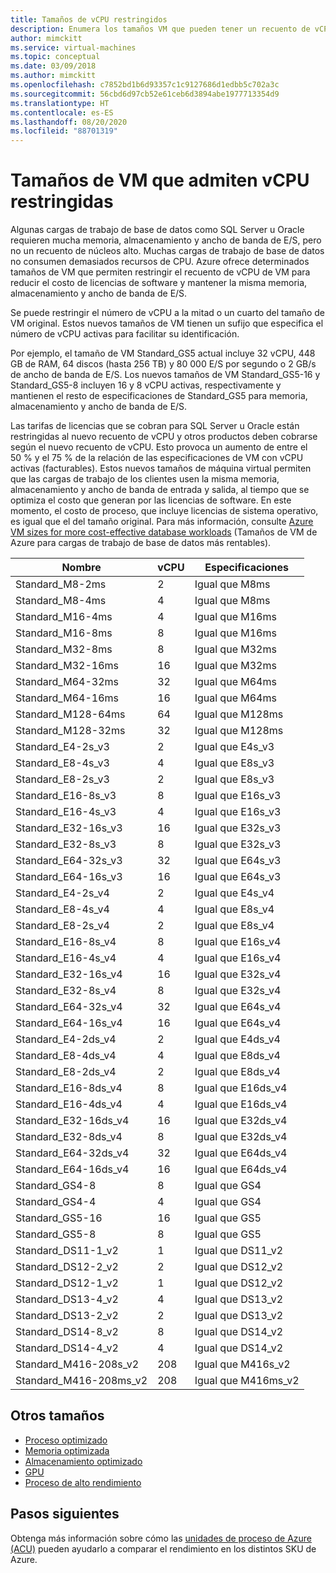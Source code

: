 ```yaml
---
title: Tamaños de vCPU restringidos
description: Enumera los tamaños VM que pueden tener un recuento de vCPU restringido.
author: mimckitt
ms.service: virtual-machines
ms.topic: conceptual
ms.date: 03/09/2018
ms.author: mimckitt
ms.openlocfilehash: c7852bd1b6d93357c1c9127686d1edbb5c702a3c
ms.sourcegitcommit: 56cbd6d97cb52e61ceb6d3894abe1977713354d9
ms.translationtype: HT
ms.contentlocale: es-ES
ms.lasthandoff: 08/20/2020
ms.locfileid: "88701319"
---
```

# <a name="constrained-vcpu-capable-vm-sizes"></a>Tamaños de VM que admiten vCPU restringidas

Algunas cargas de trabajo de base de datos como SQL Server u Oracle requieren mucha memoria, almacenamiento y ancho de banda de E/S, pero no un recuento de núcleos alto. Muchas cargas de trabajo de base de datos no consumen demasiados recursos de CPU. Azure ofrece determinados tamaños de VM que permiten restringir el recuento de vCPU de VM para reducir el costo de licencias de software y mantener la misma memoria, almacenamiento y ancho de banda de E/S.

Se puede restringir el número de vCPU a la mitad o un cuarto del tamaño de VM original. Estos nuevos tamaños de VM tienen un sufijo que especifica el número de vCPU activas para facilitar su identificación.

Por ejemplo, el tamaño de VM Standard_GS5 actual incluye 32 vCPU, 448 GB de RAM, 64 discos (hasta 256 TB) y 80 000 E/S por segundo o 2 GB/s de ancho de banda de E/S. Los nuevos tamaños de VM Standard_GS5-16 y Standard_GS5-8 incluyen 16 y 8 vCPU activas, respectivamente y mantienen el resto de especificaciones de Standard_GS5 para memoria, almacenamiento y ancho de banda de E/S.

Las tarifas de licencias que se cobran para SQL Server u Oracle están restringidas al nuevo recuento de vCPU y otros productos deben cobrarse según el nuevo recuento de vCPU. Esto provoca un aumento de entre el 50 % y el 75 % de la relación de las especificaciones de VM con vCPU activas (facturables). Estos nuevos tamaños de máquina virtual permiten que las cargas de trabajo de los clientes usen la misma memoria, almacenamiento y ancho de banda de entrada y salida, al tiempo que se optimiza el costo que generan por las licencias de software. En este momento, el costo de proceso, que incluye licencias de sistema operativo, es igual que el del tamaño original. Para más información, consulte [Azure VM sizes for more cost-effective database workloads](https://azure.microsoft.com/blog/announcing-new-azure-vm-sizes-for-more-cost-effective-database-workloads/) (Tamaños de VM de Azure para cargas de trabajo de base de datos más rentables).


| Nombre                | vCPU | Especificaciones           |
|---------------------|------|-----------------|
| Standard_M8-2ms     | 2    | Igual que M8ms    |
| Standard_M8-4ms     | 4    | Igual que M8ms    |
| Standard_M16-4ms    | 4    | Igual que M16ms   |
| Standard_M16-8ms    | 8    | Igual que M16ms   |
| Standard_M32-8ms    | 8    | Igual que M32ms   |
| Standard_M32-16ms   | 16   | Igual que M32ms   |
| Standard_M64-32ms   | 32   | Igual que M64ms   |
| Standard_M64-16ms   | 16   | Igual que M64ms   |
| Standard_M128-64ms  | 64   | Igual que M128ms  |
| Standard_M128-32ms  | 32   | Igual que M128ms  |
| Standard_E4-2s_v3   | 2    | Igual que E4s_v3  |
| Standard_E8-4s_v3   | 4    | Igual que E8s_v3  |
| Standard_E8-2s_v3   | 2    | Igual que E8s_v3  |
| Standard_E16-8s_v3  | 8    | Igual que E16s_v3 |
| Standard_E16-4s_v3  | 4    | Igual que E16s_v3 |
| Standard_E32-16s_v3 | 16   | Igual que E32s_v3 |
| Standard_E32-8s_v3  | 8    | Igual que E32s_v3 |
| Standard_E64-32s_v3 | 32   | Igual que E64s_v3 |
| Standard_E64-16s_v3 | 16   | Igual que E64s_v3 |
| Standard_E4-2s_v4   | 2    | Igual que E4s_v4  |
| Standard_E8-4s_v4   | 4    | Igual que E8s_v4  |
| Standard_E8-2s_v4   | 2    | Igual que E8s_v4  |
| Standard_E16-8s_v4  | 8    | Igual que E16s_v4 |
| Standard_E16-4s_v4  | 4    | Igual que E16s_v4 |
| Standard_E32-16s_v4 | 16   | Igual que E32s_v4 |
| Standard_E32-8s_v4  | 8    | Igual que E32s_v4 |
| Standard_E64-32s_v4 | 32   | Igual que E64s_v4 |
| Standard_E64-16s_v4 | 16   | Igual que E64s_v4 |
| Standard_E4-2ds_v4  | 2    | Igual que E4ds_v4 |
| Standard_E8-4ds_v4  | 4    | Igual que E8ds_v4 |
| Standard_E8-2ds_v4  | 2    | Igual que E8ds_v4 |
| Standard_E16-8ds_v4 | 8    | Igual que E16ds_v4|
| Standard_E16-4ds_v4 | 4    | Igual que E16ds_v4|
| Standard_E32-16ds_v4| 16   | Igual que E32ds_v4|
| Standard_E32-8ds_v4 | 8    | Igual que E32ds_v4|
| Standard_E64-32ds_v4| 32   | Igual que E64ds_v4|
| Standard_E64-16ds_v4| 16   | Igual que E64ds_v4|
| Standard_GS4-8      | 8    | Igual que GS4     |
| Standard_GS4-4      | 4    | Igual que GS4     |
| Standard_GS5-16     | 16   | Igual que GS5     |
| Standard_GS5-8      | 8    | Igual que GS5     |
| Standard_DS11-1_v2  | 1    | Igual que DS11_v2 |
| Standard_DS12-2_v2  | 2    | Igual que DS12_v2 |
| Standard_DS12-1_v2  | 1    | Igual que DS12_v2 |
| Standard_DS13-4_v2  | 4    | Igual que DS13_v2 |
| Standard_DS13-2_v2  | 2    | Igual que DS13_v2 |
| Standard_DS14-8_v2  | 8    | Igual que DS14_v2 |
| Standard_DS14-4_v2  | 4    | Igual que DS14_v2 |
| Standard_M416-208s_v2 | 208    | Igual que M416s_v2|
| Standard_M416-208ms_v2 | 208    | Igual que M416ms_v2 |

## <a name="other-sizes"></a>Otros tamaños
- [Proceso optimizado](./sizes-compute.md)
- [Memoria optimizada](./sizes-memory.md)
- [Almacenamiento optimizado](./sizes-storage.md)
- [GPU](./sizes-gpu.md)
- [Proceso de alto rendimiento](./sizes-hpc.md)

## <a name="next-steps"></a>Pasos siguientes
Obtenga más información sobre cómo las [unidades de proceso de Azure (ACU)](./acu.md) pueden ayudarlo a comparar el rendimiento en los distintos SKU de Azure.
